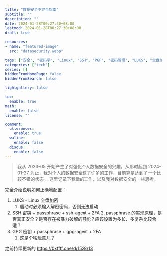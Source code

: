 ```yaml
---
title: "数据安全不完全指南"
subtitle: ""
description: ""
date: 2024-01-28T00:27:30+08:00
lastmod: 2024-01-28T00:27:30+08:00
draft: true

resources:
- name: "featured-image"
  src: "datasecurity.webp"

tags: ["安全", "密码学", "Linux", "SSH", "PGP", "密码管理", "LUKS", "全盘加密", "零信任", "rclone"]
categories: ["tech"]
series: []
hiddenFromHomePage: false
hiddenFromSearch: false

lightgallery: false

toc:
  enable: true
math:
  enable: false
license: ""

comment:
  utterances:
    enable: true
  waline:
    enable: false
  disqus:
    enable: false
---
```


> 我从 2023-05 开始产生了对强化个人数据安全的兴趣，从那时起到 2024-01-27 为止，我对个人的数据安全做了许多的工作，目前算是达到了一个比较不错的状态。
这里记录下我做的工作，以及我对数据安全的一些思考。

完全介绍说明如何正确地配置：

1. LUKS - Linux 全盘加密
   1. 启动时必须输入解密密码，否则无法启动
2. SSH 密钥 + passphrase + ssh-agent + 2FA
   2. passphrase 的实现原理，是否真正安全？是否存在被暴力破解的可能？应该设置为多长、多复杂比较合适？
3. GPG 密钥 + passphrase + gpg-agent + 2FA
   1. 这是个啥玩意儿？

之前持续更新的 <https://0xffff.one/d/1528/13>

